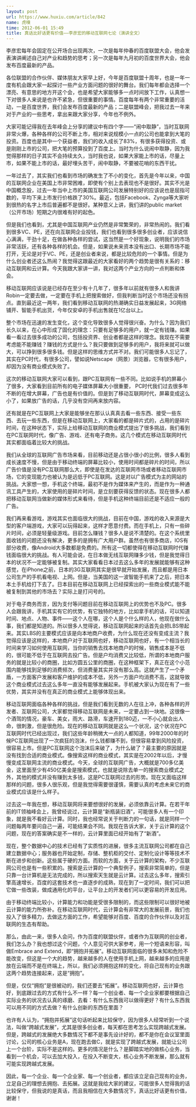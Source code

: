 ```yaml
---
layout: post
url: https://www.huxiu.com/article/842
name: 虎嗅
time: 2012-06-01 15:49
title: 真话比好话更有价值——李彦宏的移动互联网七论（演讲全文）
---
```

李彦宏每年会固定在公开场合出现两次，一次是每年仲春的百度联盟大会，他会发表演讲阐述自己对产业和趋势的思考；另一次是每年九月初的百度世界大会，他会发布百度最新的产品。

各位联盟的合作伙伴、媒体朋友大家早上好，今年是百度联盟十周年，也是一年一度有机会跟大家一起探讨一些产业方面问题的很好的舞台。我们每年都会选择一个漂亮、有意思的地方开这个会，也是希望大家能够多一点时间放下工作，认真想一下对很多人来说是也许不紧急，但很重要的事情。百度每年有两个非常重要的活动，一是百度世界，我们会发布百度最新的产品；二是联盟峰会，把我过去一年来对于产业的一些思考，拿出来跟大家分享，今年也不例外。

大家可能记得我在去年峰会上分享的建议中有四个字——“闹中取静”，当时互联网非常火爆，各种各样的公司不断上市，相对来说规模小一点的公司也能拿到大笔的投资。百度也是其中一个获益者，我们的收入成长了83%，有很多获得投资、或是刚刚上市的公司，把大笔的预算投到了百度上。当时为什么说闹中取静，因为我觉得那样的日子其实不会持续太久，当时我也说，如果大家能上市的话，尽量上市，如果不能上市的话，最好埋头苦干，闹中取静，不要被花哨的东西干扰。

一年过去了，其实我们也看到市场的确发生了不小的变化，首先是今年以来，中国的互联网企业在美国上市非常困难，即使有个别上去表现也不是很好。其实不光是中国概念股，过去一年当中上市的美国互联网公司发展特别好的应该说也是屈指可数的，平均下来上市发行价格跌了30%。最近，包括Facebook、Zynga等大家听到很热的名字上市后普遍都不是很好。某种意义上讲，我们讲的public market（公开市场）短期之内很难有好的起色。

但是我们也看到，尤其是中国互联网产业仍然是非常繁荣的，非常热闹的。我们看到很多VC、PE，还在向互联网企业投钱，我们也看到很多很多创业者，应该说信心满满，干劲十足，在做各种各样的尝试，这当然是一个好现象，说明我们的市场非常活跃，还有各种各样的机会。但是，如果说未来资本没有出口、长期市场不能打开，无论是对于VC、PE，还是创业者来说，都是比较危险的一个事情。但是为什么创业者还这么热闹？我觉得这跟最近的大家看好的两个趋势是很有关系的：移动互联网和云计算。今天我跟大家讲一讲，我对这两个产业方向的一点判断和体会。

移动互联网应该说是已经存在至少有十几年了，很多年以前就有很多人和我讲Robin一定要去做，一定要在手机上把搜索做好，但我判断当时这个市场还没有拐点。直到最近这一两年，我们看到移动互联网的热潮确实日益发展起来，3G网络铺开、智能手机出货，今年仅安卓的手机出售就在1亿台以上。

整个市场在迅速的发生变化，这个变化导致很多人觉得很兴奋。为什么？因为我们长久以来，在心中形成了固化的理念：只要有足够多的用户，就一定有钱赚。如果看一看过去很多成功的公司，包括投资界、创业者都是这样的理念。我现在不需要考虑能不能赚钱？赚钱的方式是什么？我只要做到足够多的用户，我将来就可以做大，可以挣到很多很多钱。但是这样的思维方式并不对。我们可能很多人忘记了，其实在PC时代，有很多公司，譬如说Netscape（网景）浏览器，它有很多用户，却因为没有商业模式失败了。

这次的移动互联网大家可以看到，跟PC互联网有一些不同。比如说手机的屏幕小了很多，大家看到目前所有的电子媒体屏幕大小很重要， PC时代我们过去很多年不断的在增大屏幕，广告也是有价值的。但是到了移动互联网时代，屏幕变成这么小了，如果放广告的话，几乎没有空间再来放内容。

还有就是在PC互联网上大家是能够坐在那认认真真去看一些东西、接受一些东西、去玩一些东西，但是在移动互联网上，大家看的都是碎片式的，占用的是碎片时间，在这种状态下，实际上给移动互联网的商业模式提出了很多挑战，我们看到在PC互联网时代，像广告、游戏、还有电子商务。这几个模式在移动互联网时代其实都面临着比较大的挑战。

我们从全球的互联网广告市场来看，目前移动还是占很小很小的比例，很多人看到成长速度不慢，但是由于移动终端的屏幕比较小，使用时间都是碎片的时间，所以广告价值是没有PC互联网那么大，即使是在发达的互联网市场或者移动互联网市场，它的变现能力也被认为是远低于PC互联网。这是对以广告模式为主的网站的挑战。大家想一想，手机这个终端，最初不是作为媒体来产生的，而是作为一种通讯工具产生的，大家使用的是碎片时间，是立刻要获得反馈的状态。现在很多人都把移动互联网当做新的媒体形式来看待，但是手机这种终端目前还是不适应一般的广告。

我们再来看游戏，游戏其实也面临很大的挑战，目前在中国，游戏的收入来源是大型的客户端游戏，大家可以玩得起来，这样才愿意付费。而在手机上，只有一些碎片时间，必须是轻量级游戏。目前怎么赚钱？很多人是说不清楚的。在这个系统里面收钱的问题还没有解决，更多的是拥有广大用户群。虽然也有很多商店，IOS有部分收费，像Android大多数都是免费的。所有这一切都使得在移动互联网时代赚钱面临很大的挑战。有人可能会说，在日本做无线互联网赚多少钱，但是我觉得日本的状况不一定能够被复制。其实大家看看日本过去这么多年的发展就能够有这种感觉，在iPhone之前，日本的3G互联网其实是很早就开始发展，而且都是用日本公司生产的手机看电视、上网。但是，当美国的这一波智能手机来了之后，把日本本土手机给打下去了。日本目前在移动互联网上已经探索出的一些商业模式能不能被复制到其他的市场去？实际上是打问号的。

对于电子商务而言，因为支付等问题目前在移动互联网上的优势也不及PC。很多人会跟我讲，手机其实有它的优势，有它独特的地方，比如拿手机的话，可以知道时间、地点、人物、事件——这个人在哪，这个人是个什么样的人，他现在做什么事，我们都是知道的。所以很多人觉得说，移动互联网起来的话首先会把LBS带起来。其实LBS的主要模式应该是向本地商户收费，为什么现在还没有变成主流？我觉得应该是这样的，本地商户对于互联网也好，移动互联网也好，有一个相当长的时间来学习如何使用互联网，当你的销售去找本地商户的时候，销售成本是不低的，很可能不低于在互联网去投广告。但是户均消费又比较低，所谓的本地商户服务的就是比较小的商圈，比如方圆五公里的商圈，在这种框架下，真正在这个小范围内能够找到足够的消费频次，但消费量其实并没有那么高。这就产生了一个矛盾，一方面客户发展和客户维护的成本不低，另外一方面户均消费不高，这就导致这个商业模式过去这么多年一直没有能够发展起来。手机被大家认为现在有了一些优势，其实并没有在真正的商业模式上能够体现出来。

移动互联网面临各种各样的挑战，但是我们看到无数的人在往上冲，各种各样的开发者、互联网公司，大家都觉得移动互联网是未来，一定要占到一块地。这很像一个酒驾的情况，豪车、美女，雨大、路滑，车速开到180迈，一不小心就会出人命，很刺激，但是很危险。现在的移动互联网就是这么一个状况，这个状况在PC互联网时代已经出现过，我们这些年龄稍微大一点的人都知道，99年2000年的时候PC互联网出现了一次疯狂的泡沫，什么钱都赚不到，但很容易拿到风险投资，很容易上市。但是PC互联网这个泡沫后来破了，为什么破了？最主要的原因就是没有找到合适的商业模式。像搜索这样的商业模式，其实是在2002年以后，才慢慢变成互联网主流的商业模式。今天，全球的互联网广告，大概就是700多亿美金，这里面至少有450亿美金是搜索模式，也就是说除去单一的搜索商业模式之外，其他的模式并没有赚到太多钱，这是PC互联网过去的形势。现在又面临这样那样的问题，很多人很乐观，但是我觉得需要很谨慎，需要认真的考虑未来它的商业模式应该是什么样子。

过去这一年我在想，移动互联网将来要想很好的发展，必须依靠云计算。在若干年前的IT领袖峰会上，我曾经说过，云计算是“新瓶装旧酒”，可能很多人有一个印象，就是我不看好云计算。同时，我也经常说关于判断力的一句话，就是同样一个问题每两年要问自己一遍，可能结果会不同。我现在告诉大家，关于云计算的这个问题，现在的答案确实是不一样的，云计算里面已经开始有了“新酒”。

现在，整个数据中心的技术已经有了实质性的进展，很多主流互联网公司都在自己建立数据中心；服务器也开始定制，存储、整机柜的交付、定制化设计等等技术不断在进步和创新。这些属于硬的方面。而软的方面，关于云计算的架构，不少互联网公司也是有一些积累的。搜索是云计算的一个典型例子，搜索非常简单的，但是只靠一台计算机是无法完成的，所以搜索天生就是云计算。过去这么多年，搜索引擎高速增长，百度的这套技术也一直逐步的成熟，现在到了一定时间，我们可以把它做一些改装，做成通用化的平台，让平台上的开发者们可以更容易的开发应用。

由于移动终端比较小，计算能力和功能是受很多限制的，而这些限制可以很好地被云计算的能力所弥补。在移动互联网时代，云计算会有非常大的发展前景，我们也投入了很多精力，去做这方面的工作，希望能够对百度、百度的合作伙伴以及对互联网的生态有帮助。

那么，由此一来，很多人会问，作为百度的联盟伙伴，或者作为互联网的创业者，我们怎么办？我也想过这个问题，个人意见可供大家参考，用一个短语来形容，叫做Embrace and Extend，即“拥抱并拓展”。移动互联网面临的很多未知和危险不能改变，但这是一个大的趋势，越来越多的人在使用手机上网，越来越多的应用是放在云端而不是在终端上，所以，我们必须拥抱这样的变化，将自己现有的业务跟这两个趋势连接起来，这是“拥抱”。

但是，仅仅“拥抱”是很被动的，我们还要去“拓展”。移动互联网也好，云计算也好，到底跟过去的方式有什么不一样？每一个创业者、每一个企业家都要根据自己实际业务的状况去认真的琢磨、去看：有什么东西我可以做得更好？有什么东西我可以用不同的方式去做？有什么创新的东西在里面？

也许有人认为，“拥抱并拓展”这句话听起来比较保守，因为很多人经常听到一个说法，叫做“跨越式发展”，尤其是很多创业者，每天都在思考怎么实现跨越式发展。但是，跨越式的发展绝大多数情况下都不是事先设计好的，都不是你在会议室里面讨论，公司的核心业务是A，现在跑去做C，就是实现了跨越式发展，就能让公司上一个台阶，实际不是这样的。更多的情况是什么？是脚踏实地的做核心业务，当看到一个机会，可以去加大投入，在投入不断变大，核心业务不断发展，那么就有可能实现跨越式发展。

因此，每一个企业、每一个企业家、每一个创业者，都应该立足自己现有的业务，立足自己的理想去拥抱、去拓展。这就是我给大家的建议，可能很多人觉得我的话比较保守，但我说的是真话，而且我相信在大多数情况下，真话比好话更有价值，谢谢！

